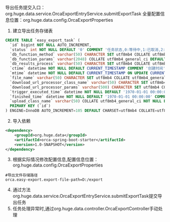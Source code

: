 导出任务提交入口：org.huge.data.service.OrcaExportEntryService.submitExportTask
全量配置信息位置：org.huge.data.config.OrcaExportProperties

1. 建立导出任务存储表
```sql
CREATE TABLE `easy_export_task` (
  `id` bigint NOT NULL AUTO_INCREMENT,
  `status` int NOT NULL DEFAULT '0' COMMENT '任务状态,0:等待中,1:已取消,2:已完成,3:运行中,4:失败',
  `db_function_method` varchar(50) CHARACTER SET utf8mb4 COLLATE utf8mb4_general_ci DEFAULT NULL,
  `db_function_params` varchar(2048) COLLATE utf8mb4_general_ci DEFAULT NULL,
  `db_results_process` varchar(50) CHARACTER SET utf8mb4 COLLATE utf8mb4_general_ci NOT NULL DEFAULT '' COMMENT '数据库返回结果加工逻辑',
  `ctime` datetime NOT NULL DEFAULT CURRENT_TIMESTAMP COMMENT '创建时间',
  `mtime` datetime NOT NULL DEFAULT CURRENT_TIMESTAMP ON UPDATE CURRENT_TIMESTAMP COMMENT '修改时间',
  `file_name` varchar(50) CHARACTER SET utf8mb4 COLLATE utf8mb4_general_ci NOT NULL DEFAULT '' COMMENT '导出文件名',
  `download_url_processor_class_name` varchar(50) CHARACTER SET utf8mb4 COLLATE utf8mb4_general_ci NOT NULL DEFAULT '' COMMENT '异步下载URL处理类',
  `download_url_processor_params` varchar(500) CHARACTER SET utf8mb4 COLLATE utf8mb4_general_ci NOT NULL DEFAULT '' COMMENT '异步下载URL处理类额外入参',
  `trigger_executed_time` datetime NOT NULL DEFAULT '1970-01-01 00:00:00' COMMENT '触发执行时间(重复触发时记录最新触发时间)',
  `finished_time` datetime NOT NULL DEFAULT '1970-01-01 00:00:00' COMMENT '完成时间(包括成功,失败,取消)',
  `upload_class_name` varchar(50) COLLATE utf8mb4_general_ci NOT NULL DEFAULT '' COMMENT '上传至文件服务器处理类',
  PRIMARY KEY (`id`)
) ENGINE=InnoDB AUTO_INCREMENT=105 DEFAULT CHARSET=utf8mb4 COLLATE=utf8mb4_general_ci;
```
2. 导入依赖
```xml
<dependency>
    <groupId>org.huge.data</groupId>
    <artifactId>orca-spring-boot-starter</artifactId>
    <version>1.0-SNAPSHOT</version>
</dependency>
```
3. 根据实际情况修改配置信息,配置信息位置：org.huge.data.config.OrcaExportProperties
```properties
#导出文件存储路径
orca.easy-export.export-file-path=D:/export
```
4. 通过方法org.huge.data.service.OrcaExportEntryService.submitExportTask提交导出任务
5. 任务处理异常时,通过org.huge.data.controller.OrcaExportController手动处理
